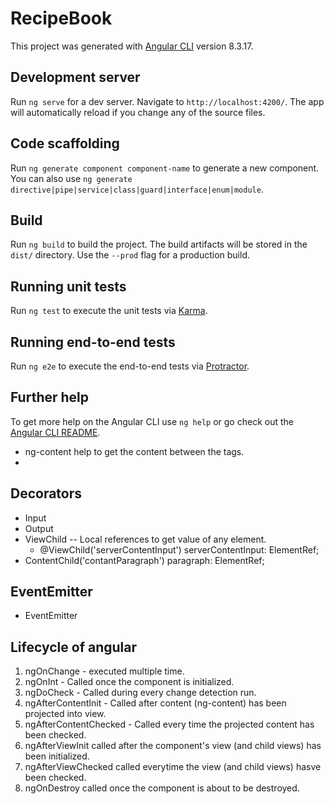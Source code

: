 # RecipeBook

This project was generated with [Angular CLI](https://github.com/angular/angular-cli) version 8.3.17.

## Development server

Run `ng serve` for a dev server. Navigate to `http://localhost:4200/`. The app will automatically reload if you change any of the source files.

## Code scaffolding

Run `ng generate component component-name` to generate a new component. You can also use `ng generate directive|pipe|service|class|guard|interface|enum|module`.

## Build

Run `ng build` to build the project. The build artifacts will be stored in the `dist/` directory. Use the `--prod` flag for a production build.

## Running unit tests

Run `ng test` to execute the unit tests via [Karma](https://karma-runner.github.io).

## Running end-to-end tests

Run `ng e2e` to execute the end-to-end tests via [Protractor](http://www.protractortest.org/).

## Further help

To get more help on the Angular CLI use `ng help` or go check out the [Angular CLI README](https://github.com/angular/angular-cli/blob/master/README.md).



* ng-content help to get the content between the tags.
* 

Decorators
----------

* Input
* Output
* ViewChild -- Local references to get value of any element.
  * @ViewChild('serverContentInput') serverContentInput: ElementRef;
* ContentChild('contantParagraph') paragraph: ElementRef;



EventEmitter
------------

* EventEmitter

Lifecycle of angular
--------------------

1. ngOnChange - executed multiple time.
2. ngOnInt - Called once the component is initialized.
3. ngDoCheck - Called during every change detection run.
4. ngAfterContentInit - Called after content (ng-content) has been projected into view.
5. ngAfterContentChecked - Called every time the projected content has been checked.
6. ngAfterViewInit called after the component's view (and child views) has been initialized.
7. ngAfterViewChecked called everytime the view (and child views) hasve been checked.
8. ngOnDestroy called once the component is about to be destroyed.